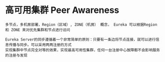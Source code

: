 # 高可用集群 Peer Awareness
    多节点，多机房部署，Region（区域）, ZONE（机房） 概念， Eureka 可以根据Region 和 ZONE 来对优先集群和节点进行访问
    
    Eureka Server的同步遵循着一个非常简单的原则：只要有一条边将节点连接，就可以进行信息传播与同步。可以采用两两注册的方式
    实现集群中节点完全对等的效果，实现最高可用性集群，任何一台注册中心故障都不会影响服务的注册与发现